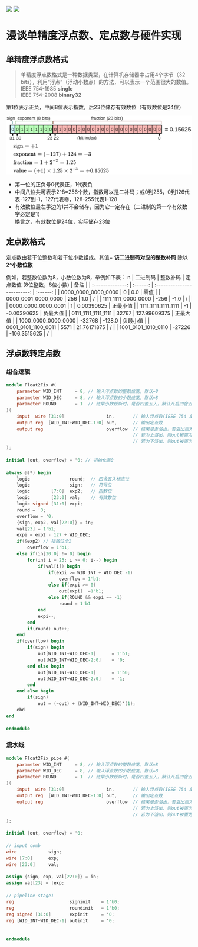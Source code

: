 <img src='https://img.shields.io/badge/SPEC-IEEE_754-green.svg'> <img src='https://img.shields.io/badge/语言-systemverilog_(IEEE1800_2005)-CAD09D.svg'> 

# 漫谈单精度浮点数、定点数与硬件实现

## 单精度浮点数格式

> 单精度浮点数格式是一种数据类型，在计算机存储器中占用4个字节（32 bits），利用“浮点”（浮动小数点）的方法，可以表示一个范围很大的数值。<br>
> IEEE 754-1985 **single**<br>
> IEEE 754-2008 **binary32**

第1位表示正负，中间8位表示指数，后23位储存有效数位（有效数位是24位）

<img src='./images/single.png'>

* 第一位的正负号0代表正，1代表负
* 中间八位共可表示2^8=256个数，指数可以是二补码；或0到255，0到126代表-127到-1，127代表零，128-255代表1-128
* 有效数位最左手边的1并不会储存，因为它一定存在（二进制的第一个有效数字必定是1）<br>换言之，有效数位是24位，实际储存23位

## 定点数格式

定点数由若干位整数和若干位小数组成。其值= **该二进制码对应的整数补码** 除以 **2^小数位数** 

例如，若整数位数为8，小数位数为8，举例如下表：
n
|     二进制码     | 整数补码 | 定点数值 (8位整数，8位小数) |   备注   |
| :--------------: | :------: | :-------------------------: | :------: |
| 0000_0000_0000_0000 |    0    |             0.0             |   零值   |
| 0000_0001_0000_0000 |   256   |             1.0             |    /    |
| 1111_1111_0000_0000 |   -256   |            -1.0            |    /    |
| 0000_0000_0000_0001 |    1    |         0.00390625         | 正最小值 |
| 1111_1111_1111_1111 |    -1    |         -0.00390625         | 负最大值 |
| 0111_1111_1111_1111 |  32767  |        127.99609375        | 正最大值 |
| 1000_0000_0000_0000 |  -32768  |           -128.0           | 负最小值 |
| 0001_0101_1100_0011 |   5571   |         21.76171875         |    /    |
| 1001_0101_1010_0110 |  -27226  |        -106.3515625        |    /    |

<!-- ## Verilog-FixedPoint

SystemVerilog 定点数库

* 可定制整数位宽和小数位宽。
* **运算** ： 加、减、乘、除、开方。
* **溢出检测** ： 发生溢出时，溢出信号=1，输出结果会设为正最大值（上溢出）或负最小值（下溢出）。
* **舍入控制** ： 发生截断时，可选择是否进行四舍五入。
* **与单精度浮点数（IEEE754）互相转换** 。
* 所有运算均有 **单周期实现** ，组合逻辑延迟长的运算有 **流水线实现** 。

本库的模块输入输出都可以用参数 (parameter) 来定制定点数位宽，这些参数的命名是统一的：

- WOI 和 WOF 分别是输出的定点数的整数位宽和小数位宽。
- 对于单目运算， WII 和 WIF 分别是输入的定点数的整数位宽和小数位宽。
- 对于双目运算， WIIA 和 WIFA 分别是输入操作数A的定点数的整数位宽和小数位宽；WIIB 和 WIFB 分别是输入操作数B的定点数的整数位宽和小数位宽。

以乘法器为例：

```verilog
module fxp_mul #( // 以乘法器为
    parameter WIIA = 8,       // 输入(乘数a)的整数位宽，默认=8
    parameter WIFA = 8,       // 输入(乘数a)的小数位宽，默认=8
    parameter WIIB = 8,       // 输入(乘数b)的整数位宽，默认=8
    parameter WIFB = 8,       // 输入(乘数b)的小数位宽，默认=8
    parameter WOI  = 8,       // 输出(积)的整数位宽，默认=8
    parameter WOF  = 8,       // 输出(积)的小数位宽，默认=8
    parameter bit ROUND= 1    // 当积的小数截断时，是否四舍五入，默认是
)(
    input  wire [WIIA+WIFA-1:0] ina, // 乘数a
    input  wire [WIIB+WIFB-1:0] inb, // 乘数b
    output wire [WOI +WOF -1:0] out, // 结果(积) = 乘数a * 乘数b
    output wire overflow             // 结果是否溢出，若溢出则为 1'b1
                                     // 若为上溢出，则out被置为最大正值
                                     // 若为下溢出，则out被置为最小负值
);
``` 
-->

## 浮点数转定点数

### 组合逻辑

```verilog
module Float2Fix #(
    parameter WID_INT     = 8, // 输入浮点数的整数位宽，默认=8
    parameter WID_DEC     = 8, // 输入浮点数的小数位宽，默认=8
    parameter ROUND       = 1  // 结果小数截断时，是否四舍五入，默认开启四舍五入
)(
    input  wire [31:0]                in,       // 输入浮点数(IEEE 754 单精度)
    output reg  [WID_INT+WID_DEC-1:0] out,      // 输出定点数
    output reg                        overflow  // 结果是否溢出，若溢出则为 1'b1
                                                // 若为上溢出，则out被置为最大正值
                                                // 若为下溢出，则out被置为最小负值
);

initial {out, overflow} = '0; // 初始化置0

always @(*) begin
    logic               round;  // 四舍五入标志位
    logic               sign;   // 符号位
    logic        [7:0]  exp2;   // 指数位
    logic        [23:0] val;    // 有效数位
    logic signed [31:0] expi;
    round = '0;
    overflow = '0;
    {sign, exp2, val[22:0]} = in;
    val[23] = 1'b1;
    expi = exp2 - 127 + WID_DEC;
    if(&exp2) // 指数位全1
        overflow = 1'b1;
    else if(in[30:0] != 0) begin
        for(int i = 23; i >= 0; i--) begin
            if(val[i]) begin
                if(expi >= WID_INT + WID_DEC -1)
                    overflow = 1'b1;
                else if(expi >= 0)
                    out[expi]  =1'b1;
                else if(ROUND && expi == -1)
                    round = 1'b1
            end
            expi--;
        end
        if(round) out++;
    end
    if(overflow) begin
        if(sign) begin
            out[WID_INT+WID_DEC-1]      = 1'b1;
            out[WID_INT+WID_DEC-2:0]    = '0;
        end else begin
            out[WID_INT+WID_DEC-1]      = 1'b0;
            out[WID_INT+WID_DEC-2:0]    = '1;
        end
    end else begin
        if(sign)
            out = (~out) + (WID_INT+WID_DEC)'(1);
    ebd
end

endmodule
```

### 流水线

```verilog
module Float2Fix_pipe #(
    parameter WID_INT     = 8, // 输入浮点数的整数位宽，默认=8
    parameter WID_DEC     = 8, // 输入浮点数的小数位宽，默认=8
    parameter ROUND       = 1  // 结果小数截断时，是否四舍五入，默认开启四舍五入
)(
    input  wire [31:0]                in,       // 输入浮点数(IEEE 754 单精度)
    output reg  [WID_INT+WID_DEC-1:0] out,      // 输出定点数
    output reg                        overflow  // 结果是否溢出，若溢出则为 1'b1
                                                // 若为上溢出，则out被置为最大正值
                                                // 若为下溢出，则out被置为最小负值
);

initial {out, overflow} = '0;

// input comb
wire            sign;
wire [7:0]      exp;
wire [23:0]     val;

assign {sign, exp, val[22:0]} = in;
assign val[23] = |exp;

// pipeline-stage1
reg                     signinit    = 1'b0;
reg                     roundinit   = 1'b0; 
reg signed [31:0]       expinit     = '0;
reg [WID_INT+WID_DEC-1] outinit     = '0;


endmodule
```